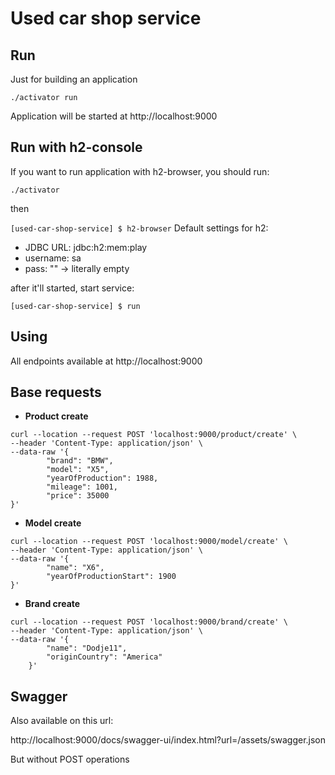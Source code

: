 # Used car shop service
## Run
Just for building an application

``
./activator run
``

Application will be started at http://localhost:9000

## Run with h2-console 
If you want to run application with h2-browser, you should run:

``
./activator
``

then 

``
[used-car-shop-service] $ h2-browser
``
Default settings for h2:
 * JDBC URL: jdbc:h2:mem:play
 * username: sa
 * pass: "" -> literally empty
 
after it'll started, start service:

``
[used-car-shop-service] $ run
``

## Using 
All endpoints available at http://localhost:9000

## Base requests

* **Product create**
```
curl --location --request POST 'localhost:9000/product/create' \
--header 'Content-Type: application/json' \
--data-raw '{
        "brand": "BMW",
        "model": "X5",
        "yearOfProduction": 1988,
        "mileage": 1001,
        "price": 35000
}'
```
* **Model create**
```
curl --location --request POST 'localhost:9000/model/create' \
--header 'Content-Type: application/json' \
--data-raw '{
        "name": "X6",
        "yearOfProductionStart": 1900
}'
```
* **Brand create**
```
curl --location --request POST 'localhost:9000/brand/create' \
--header 'Content-Type: application/json' \
--data-raw '{
        "name": "Dodje11",
        "originCountry": "America"
    }'
```
## Swagger

Also available on this url:

http://localhost:9000/docs/swagger-ui/index.html?url=/assets/swagger.json

But without POST operations

